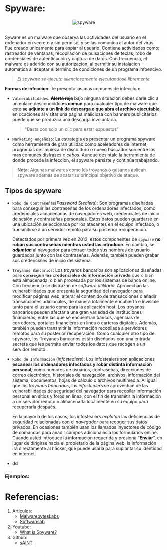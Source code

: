 # Spyware: 

<div align= "center">
<img src="https://www.malwarebytes.com/images/pillar-page/spyware-header-image.png" alt="spyware">
</div>
 
<br>

Syware es un malware que observa las actividades del usuario en el ordenador en secreto y sin permiso, y se las comunica al autor del virus. Fue creado unicamente para espiar al usuario. Contiene actividades como: rastreador de ventanas, recopilación de pulsaciones de teclas, robo de credenciales de autenticación y captura de datos.
Con frecuencia, el malware es aderido con su autorizacion, al permitir su instalacion automatica al aceptar el termino de condiciones de un programa infoencivo.
> _El spyware se ejecuta silenciosamente ejecutandose libremente_


 
**Formas de infeccion**:
Te presento las mas comunes de infeccion:
* `Vulnerabilidades`: ~~**Alerta roja**~~ bajo ninguna situacion debes darle clic a un enlace desconocido **es comun** para cualquier tipo de malware que este **se adjunte a un link de descarga o que abra el archivo ejecutable**, en ocaciones al visitar una pagina maliciosa con banners publicitarios puede que se produzca una descarga involuntaria.
   > "Basta con solo un clic para estar expuestos"
* `Marketing engañoso`: La estrategia es presentar un programa spyware como herramienta de gran utilidad como aceleadores de internet, programas de limpieza de disco duro o nuevo buscador son entre los mas comunes disfrazes o _cebos_. 
Aunque desintale la herramienta de donde procede la infeccion, el spyware persiste y continúa trabajando.
> __Nota__: Algunas malwares como los troyanos o gusanos aplican spyware ademas de acatar su principal objetivo de ataque.

## Tipos de spyware
- `Robo de Contraseñas`(_Password Stealers_): Son programas diseñadas para conseguir las contraseñas de los ordenadores infectados; como credenciales almacenadas de navegadores web, credenciales de inicio de sesión y  contraseñas personales. Estos datos pueden guardarse en una ubicación seleccionada por los atacantes en el equipo infectado, o transmitirse a un servidor remoto para su posterior recuperación. 

   Detectados por primera vez en 2012, estos componentes de `spyware` **no roban sus contraseñas mientras usted las introduce**. En cambio, se ***adjuntan*** al navegador para extraer todos sus nombres de usuario guardados junto con las contraseñas. Además, también pueden grabar sus credenciales de inicio del sistema.
- `Troyanos Bancarios`: Los troyanos bancarios son aplicaciones diseñadas para __conseguir las credenciales de información privada__ que o bien está almacenada, o bien procesada por los sistemas de banca online. Con frecuencia se disfrazan de _software utilitario_. Aprovechan las vulnerabilidades que presenta la seguridad del navegador para modificar páginas web, alterar el contenido de transacciones o añadir transacciones adicionales, de manera totalmente encubierta e invisible tanto para el usuario como para la aplicación host. Los troyanos bancarios pueden afectar a una gran variedad de instituciones financieras, entre las que se encuentran bancos, agencias de corredores, portales financieros en línea o carteras digitales. Además, también pueden transmitir la información recopilada a servidores remotos para su posterior recuperación.
Como cualquier otro tipo de spyware, los Troyanos bancarios están diseñados con una entrada secreta que les permite enviar todos los datos que recogen a un servidor remoto.
- `Robo de Información` (_infostealers_): Los infostealers son aplicaciones __escanear los ordenadores infectados y robar distinta información personal__, como nombres de usuarios, contraseñas, direcciones de correo electrónico, historiales de navegación, archivos, información del sistema, documentos, hojas de cálculo o archivos multimedia. Al igual que los _troyanos bancarios_, los _infostealers_ se aprovechan de las vulnerabilidades de seguridad del navegador para recopilar información personal en sitios y foros en línea, con el fin de transmitir la información a un servidor remoto o almacenarla localmente en su equipo para recuperarla después.

   En la mayoría de los casos, los infostealers _explotan_ las deficiencias de seguridad relacionadas con el _navegador_ para recoger      sus datos privados. En ocasiones también usan los llamados inyectores de código de comandos para añadir campos adicionales a los        formularios online. Cuando usted introduce la información requerida y presiona “__Enviar__”, en lugar de dirigirse hacia el              propietario de la página web, la información irá directamente al hacker, que puede usarla para suplantar su identidad en internet.
- dd

### Ejemplos:
# Referencias:
1. Articulos:
   * [MalwarebytesLabs](https://es.malwarebytes.com/spyware/)
   * [Softwarelab](https://softwarelab.org/es/que-es-spyware/)
2. Youtube:
   - [What is Spyware?](https://www.youtube.com/watch?v=-Z3pp14oUiA)
3. Github:
   - [sAINT](https://github.com/tiagorlampert/sAINT)
